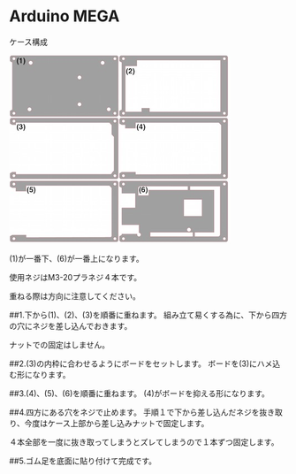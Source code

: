 # Arduino MEGA

ケース構成

![](/img/1100_case/manual/arduino_mega00.jpg)

(1)が一番下、(6)が一番上になります。

使用ネジはM3-20プラネジ４本です。

重ねる際は方向に注意してください。

##1.下から(1)、(2)、(3)を順番に重ねます。
組み立て易くする為に、下から四方の穴にネジを差し込んでおきます。

ナットでの固定はしません。

##2.(3)の内枠に合わせるようにボードをセットします。
ボードを(3)にハメ込む形になります。

##3.(4)、(5)、(6)を順番に重ねます。
(4)がボードを抑える形になります。

##4.四方にある穴をネジで止めます。
手順１で下から差し込んだネジを抜き取り、今度はケース上部から差し込みナットで固定します。

４本全部を一度に抜き取ってしまうとズレてしまうので１本ずつ固定します。

##5.ゴム足を底面に貼り付けて完成です。